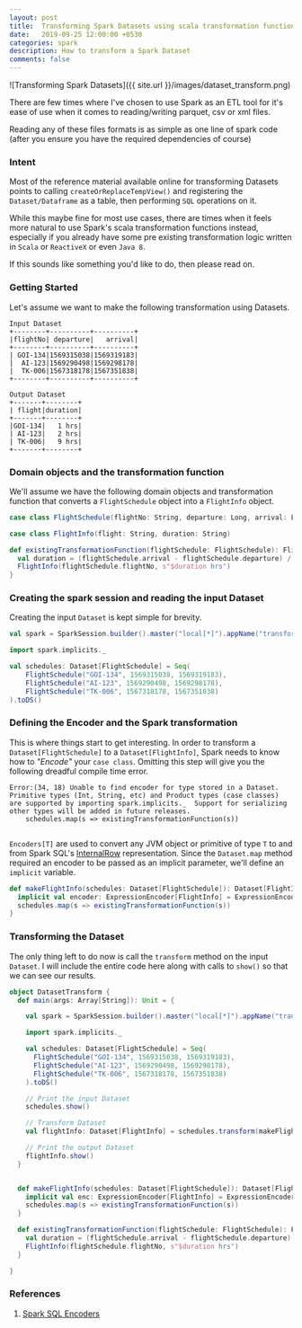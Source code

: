 ```yaml
---
layout: post
title:  Transforming Spark Datasets using scala transformation functions
date:   2019-09-25 12:00:00 +0530
categories: spark
description: How to transform a Spark Dataset
comments: false
--- 
```


![Transforming Spark Datasets]({{ site.url }}/images/dataset_transform.png)

There are few times where I've chosen to use Spark as an ETL tool for it's ease of use when it comes to reading/writing parquet, csv or xml files.

Reading any of these files formats is as simple as one line of spark code (after you ensure you have the required dependencies of course)

### Intent
Most of the reference material available online for transforming Datasets points to calling `createOrReplaceTempView()` and registering the `Dataset/Dataframe` as a table, then performing `SQL` operations on it. 

While this maybe fine for most use cases, there are times when it feels more natural to use Spark's scala transformation functions instead, especially if you already have some pre existing transformation logic written in `Scala` or `ReactiveX` or even `Java 8`.

If this sounds like something you'd like to do, then please read on.

### Getting Started
Let's assume we want to make the following transformation using Datasets.

```
Input Dataset
+--------+----------+----------+
|flightNo| departure|   arrival|
+--------+----------+----------+
| GOI-134|1569315038|1569319183|
|  AI-123|1569290498|1569298178|
|  TK-006|1567318178|1567351838|
+--------+----------+----------+

Output Dataset
+-------+--------+
| flight|duration|
+-------+--------+
|GOI-134|   1 hrs|
| AI-123|   2 hrs|
| TK-006|   9 hrs|
+-------+--------+
```
### Domain objects and the transformation function
We'll assume we have the following domain objects and transformation function that converts a `FlightSchedule` object into a `FlightInfo` object.

```scala
case class FlightSchedule(flightNo: String, departure: Long, arrival: Long)

case class FlightInfo(flight: String, duration: String)
```

```scala
def existingTransformationFunction(flightSchedule: FlightSchedule): FlightInfo = {
  val duration = (flightSchedule.arrival - flightSchedule.departure) / 60 / 60
  FlightInfo(flightSchedule.flightNo, s"$duration hrs")
}

```

### Creating the spark session and reading the input Dataset
Creating the input `Dataset` is kept simple for brevity.

```scala
val spark = SparkSession.builder().master("local[*]").appName("transform").getOrCreate()

import spark.implicits._

val schedules: Dataset[FlightSchedule] = Seq(
    FlightSchedule("GOI-134", 1569315038, 1569319183),
    FlightSchedule("AI-123", 1569290498, 1569298178),
    FlightSchedule("TK-006", 1567318178, 1567351838)
).toDS()

```

### Defining the Encoder and the Spark transformation
This is where things start to get interesting. In order to transform a `Dataset[FlightSchedule]` to a `Dataset[FlightInfo]`,
Spark needs to know how to _"Encode"_ your `case class`. Omitting this step will give you the following dreadful compile time error.
```
Error:(34, 18) Unable to find encoder for type stored in a Dataset.  Primitive types (Int, String, etc) and Product types (case classes) are supported by importing spark.implicits._  Support for serializing other types will be added in future releases.
    schedules.map(s => existingTransformationFunction(s))
    
```
`Encoders[T]` are used to convert any JVM object or primitive of type `T` to and from Spark SQL's [InternalRow][internal-row] representation.
Since the `Dataset.map` method required an encoder to be passed as an implicit parameter, we'll define an `implicit` variable.

```scala
def makeFlightInfo(schedules: Dataset[FlightSchedule]): Dataset[FlightInfo] = {
  implicit val encoder: ExpressionEncoder[FlightInfo] = ExpressionEncoder[FlightInfo]
  schedules.map(s => existingTransformationFunction(s))
}
```

### Transforming the Dataset
The only thing left to do now is call the `transform` method on the input `Dataset`. I will include the entire code here along with calls to `show()` so that we can see our results.

```scala
object DatasetTransform {
  def main(args: Array[String]): Unit = {

    val spark = SparkSession.builder().master("local[*]").appName("transform").getOrCreate()

    import spark.implicits._

    val schedules: Dataset[FlightSchedule] = Seq(
      FlightSchedule("GOI-134", 1569315038, 1569319183),
      FlightSchedule("AI-123", 1569290498, 1569298178),
      FlightSchedule("TK-006", 1567318178, 1567351838)
    ).toDS()

    // Print the input Dataset
    schedules.show()

    // Transform Dataset
    val flightInfo: Dataset[FlightInfo] = schedules.transform(makeFlightInfo)

    // Print the output Dataset
    flightInfo.show()
  }


  def makeFlightInfo(schedules: Dataset[FlightSchedule]): Dataset[FlightInfo] = {
    implicit val enc: ExpressionEncoder[FlightInfo] = ExpressionEncoder[FlightInfo]
    schedules.map(s => existingTransformationFunction(s))
  }

  def existingTransformationFunction(flightSchedule: FlightSchedule): FlightInfo = {
    val duration = (flightSchedule.arrival - flightSchedule.departure) / 60 / 60
    FlightInfo(flightSchedule.flightNo, s"$duration hrs")
  }

}
```



### References
1. [Spark SQL Encoders][spark-sql-encoder]

[spark-sql-encoder]: https://jaceklaskowski.gitbooks.io/mastering-spark-sql/spark-sql-Encoder.html
[internal-row]:https://jaceklaskowski.gitbooks.io/mastering-spark-sql/spark-sql-InternalRow.html